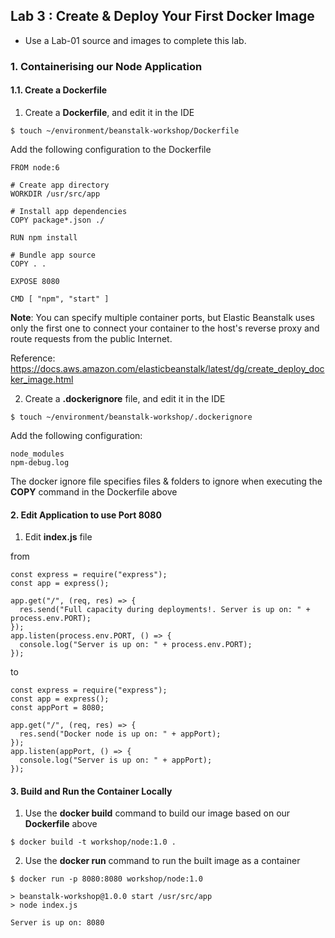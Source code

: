 ## Lab 3 : Create & Deploy Your First Docker Image

- Use a Lab-01 source and images to complete this lab.

### 1. Containerising our Node Application

#### 1.1. Create a Dockerfile

1.  Create a **Dockerfile**, and edit it in the IDE

```
$ touch ~/environment/beanstalk-workshop/Dockerfile
```

Add the following configuration to the Dockerfile

```
FROM node:6

# Create app directory
WORKDIR /usr/src/app

# Install app dependencies
COPY package*.json ./

RUN npm install

# Bundle app source
COPY . .

EXPOSE 8080

CMD [ "npm", "start" ]
```

**Note**: You can specify multiple container ports, but Elastic Beanstalk uses only the first one to connect your container to the host's reverse proxy and route requests from the public Internet.

Reference: https://docs.aws.amazon.com/elasticbeanstalk/latest/dg/create_deploy_docker_image.html

2.  Create a **.dockerignore** file, and edit it in the IDE

```
$ touch ~/environment/beanstalk-workshop/.dockerignore
```

Add the following configuration:

```
node_modules
npm-debug.log
```

The docker ignore file specifies files & folders to ignore when executing the **COPY** command in the Dockerfile above

#### 2. Edit Application to use Port 8080

1.  Edit **index.js** file

from

```
const express = require("express");
const app = express();

app.get("/", (req, res) => {
  res.send("Full capacity during deployments!. Server is up on: " + process.env.PORT);
});
app.listen(process.env.PORT, () => {
  console.log("Server is up on: " + process.env.PORT);
});
```

to

```
const express = require("express");
const app = express();
const appPort = 8080;

app.get("/", (req, res) => {
  res.send("Docker node is up on: " + appPort);
});
app.listen(appPort, () => {
  console.log("Server is up on: " + appPort);
});
```

#### 3. Build and Run the Container Locally

1.  Use the **docker build** command to build our image based on our **Dockerfile** above

```
$ docker build -t workshop/node:1.0 .
```

2.  Use the **docker run** command to run the built image as a container

```
$ docker run -p 8080:8080 workshop/node:1.0

> beanstalk-workshop@1.0.0 start /usr/src/app
> node index.js

Server is up on: 8080
```
